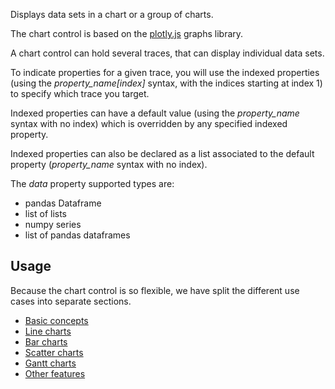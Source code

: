Displays data sets in a chart or a group of charts.

The chart control is based on the [plotly.js](https://plotly.com/javascript/)
graphs library.

A chart control can hold several traces, that can display individual data sets.

To indicate properties for a given trace, you will use the indexed properties
(using the *property_name[index]* syntax, with the indices starting at index 1) to
specify which trace you target.

Indexed properties can have a default value (using the *property_name* syntax with
no index) which is overridden by any specified indexed property.

Indexed properties can also be declared as a list associated to the default property (*property_name* syntax with
no index).

The _data_ property supported types are:

- pandas Dataframe
- list of lists
- numpy series
- list of pandas dataframes

## Usage

Because the chart control is so flexible, we have split the different use cases into
separate sections.

- [Basic concepts](charts/basics.md)
- [Line charts](charts/line.md)
- [Bar charts](charts/bar.md)
- [Scatter charts](charts/scatter.md)
- [Gantt charts](charts/gantt.md)
- [Other features](charts/others.md)
